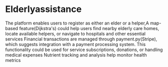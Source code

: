 # Elderlyassistance
The platform enables users to register as either an elder or a helper,A map-based feature(Dijkstra's) could help users find nearby elderly care homes, locate available helpers, or navigate to hospitals and other essential services Financial transactions are managed through payment.py(Stripe), which suggests integration with a payment processing system. This functionality could be used for service subscriptions, donations, or handling medical expenses Nutrient tracking and analysis help monitor health metrics
